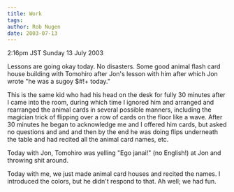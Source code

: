 ```yaml
---
title: Work
tags: 
author: Rob Nugen
date: 2003-07-13
---
```


<p class=date>2:16pm JST Sunday 13 July 2003</p>

<p>Lessons are going okay today.  No disasters.  Some good animal
flash card house building with Tomohiro after Jon's lesson with him
after which Jon wrote "he was a sugoy $#!+ today."</p>

<p>This is the same kid who had his head on the desk for fully 30
minutes after I came into the room, during which time I ignored him
and arranged and rearranged the animal cards in several possible
manners, including the magician trick of flipping over a row of cards
on the floor like a wave.   After 30 minutes he began to acknowledge
me and I offered him cards, but asked no questions and and and then by
the end he was doing flips underneath the table and had recited all
the animal card names, etc.</p>

<p>Today with Jon, Tomohiro was yelling "Ego janai!" (no English!) at
Jon and throwing shit around.</p>

<p>Today with me, we just made animal card houses and recited the
names.  I introduced the colors, but he didn't respond to that.  Ah
well; we had fun.</p>

